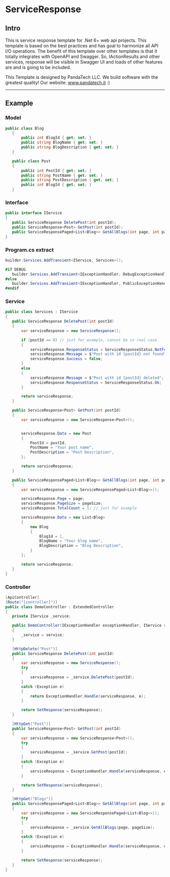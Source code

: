 # ServiceResponse

## Intro
 This is service response template for .Net 6+ web api projects. This template is based on the best practices and
 has goal to harmonize all API I/O operations. The benefit of this template over other templates is that it totally
 integrates with OpenAPI and Swagger. So, IActionResults and other services,
 response will be visible in Swagger UI and loads of other features are and is going to be included.
  
 This Template is designed by PandaTech LLC.
 We build software with the greatest quality!
 Our website: www.pandatech.it :)

 ---

 ## Example
 ### Model
 ```cs
public class Blog
    {
        public int BlogId { get; set; }
        public string BlogName { get; set; }
        public string BlogDescription { get; set; }
    }

    public class Post
    {
        public int PostId { get; set; }
        public string PostName { get; set; }
        public string PostDescription { get; set; }
        public int BlogId { get; set; }
    }
```
### Interface
 ```cs
public interface IService
{
    public ServiceResponse DeletePost(int postId);
    public ServiceResponse<Post> GetPost(int postId);
    public ServiceResponsePaged<List<Blog>> GetAllBlogs(int page, int pageSize);
}
```

### Program.cs extract
 ```cs
builder.Services.AddTransient<IService, Services>();

#if DEBUG
    builder.Services.AddTransient<IExceptionHandler, DebugExceptionHandler>();
#else
    builder.Services.AddTransient<IExceptionHandler, PublicExceptionHandler>();
#endif
```

 ### Service
 ```cs
public class Services : IService
{
    public ServiceResponse DeletePost(int postId)
    {
        var serviceResponse = new ServiceResponse();

        if (postId == 0) // just for example, cannot be in real case
        {
            serviceResponse.ResponseStatus = ServiceResponseStatus.NotFound;
            serviceResponse.Message = $"Post with id {postId} not found";
            serviceResponse.Success = false;
        }
        else
        {
            serviceResponse.Message = $"Post with id {postId} deleted";
            serviceResponse.ResponseStatus = ServiceResponseStatus.Ok;
        }

        return serviceResponse;
    }

    public ServiceResponse<Post> GetPost(int postId)
    {
        var serviceResponse = new ServiceResponse<Post>();


        serviceResponse.Data = new Post
        {
            PostId = postId,
            PostName = "Your post name",
            PostDescription = "Post Description",
        };

        return serviceResponse;
    }

    public ServiceResponsePaged<List<Blog>> GetAllBlogs(int page, int pageSize)
    {
        var serviceResponse = new ServiceResponsePaged<List<Blog>>();

        serviceResponse.Page = page;
        serviceResponse.PageSize = pageSize;
        serviceResponse.TotalCount = 1; // just for example

        serviceResponse.Data = new List<Blog>
        {
            new Blog
            {
                BlogId = 1,
                BlogName = "Your blog name",
                BlogDescription = "Blog Description",
            }
        };

        return serviceResponse;
    }
}
```
 ### Controller
 ```cs
[ApiController]
[Route("[controller]")]
public class DemoController : ExtendedController
{
    private IService _service;

    public DemoController(IExceptionHandler exceptionHandler, IService service) : base(exceptionHandler)
    {
        _service = service;
    }

    [HttpDelete("Post")]
    public ServiceResponse DeletePost(int postId)
    {
        var serviceResponse = new ServiceResponse();
        try
        {
            serviceResponse = _service.DeletePost(postId);
        }
        catch (Exception e)
        {
            return ExceptionHandler.Handle(serviceResponse, e);
        }

        return SetResponse(serviceResponse);
    }

    [HttpGet("Post")]
    public ServiceResponse<Post> GetPost(int postId)
    {
        var serviceResponse = new ServiceResponse<Post>();
        try
        {
            serviceResponse = _service.GetPost(postId);
        }
        catch (Exception e)
        {
            serviceResponse = ExceptionHandler.Handle(serviceResponse, e);
        }

        return SetResponse(serviceResponse);
    }

    [HttpGet("Blogs")]
    public ServiceResponsePaged<List<Blog>> GetAllBlogs(int page, int pageSize)
    {
        var serviceResponse = new ServiceResponsePaged<List<Blog>>();
        try
        {
            serviceResponse = _service.GetAllBlogs(page, pageSize);
        }
        catch (Exception e)
        {
            serviceResponse = ExceptionHandler.Handle(serviceResponse, e);
        }

        return SetResponse(serviceResponse);
    }
}
```
